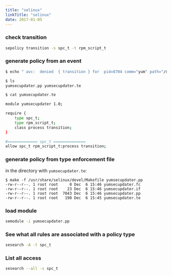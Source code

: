 ```yaml
---
title: "selinux"
linkTitle: "selinux"
date: 2017-01-05
---
```



### check transition

```bash
sepolicy transition -s spc_t -t rpm_script_t
```

### generate policy from an event

```bash
$ echo " avc:  denied  { transition } for  pid=8704 comm="yum" path="/usr/bin/bash" dev="vda1" ino=12745253 scontext=system_u:system_r:spc_t:s0 tcontext=system_u:system_r:rpm_script_t:s0 tclass=process permissive=0" | audit2allow -M yumsecupdater

$ ls
yumsecupdater.pp yumsecupdater.te

$ cat yumsecupdater.te

module yumsecupdater 1.0;

require {
    type spc_t;
    type rpm_script_t;
    class process transition;
}

#============= spc_t ==============
allow spc_t rpm_script_t:process transition;
```

### generate policy from type enforcement file

in the directory with `yumsecupdater.te`:

```
$ make -f /usr/share/selinux/devel/Makefile yumsecupdater.pp
-rw-r--r--. 1 root root     0 Dec  6 15:46 yumsecupdater.fc
-rw-r--r--. 1 root root    23 Dec  6 15:46 yumsecupdater.if
-rw-r--r--. 1 root root  7043 Dec  6 15:46 yumsecupdater.pp
-rw-r--r--. 1 root root   190 Dec  6 15:45 yumsecupdater.te
```

### load module

```bash
semodule -i yumsecupdater.pp
```

### See what all rules are associated with a policy type

```bash
sesearch -A -t spc_t
```

### List all access

```bash
sesearch --all -s spc_t
